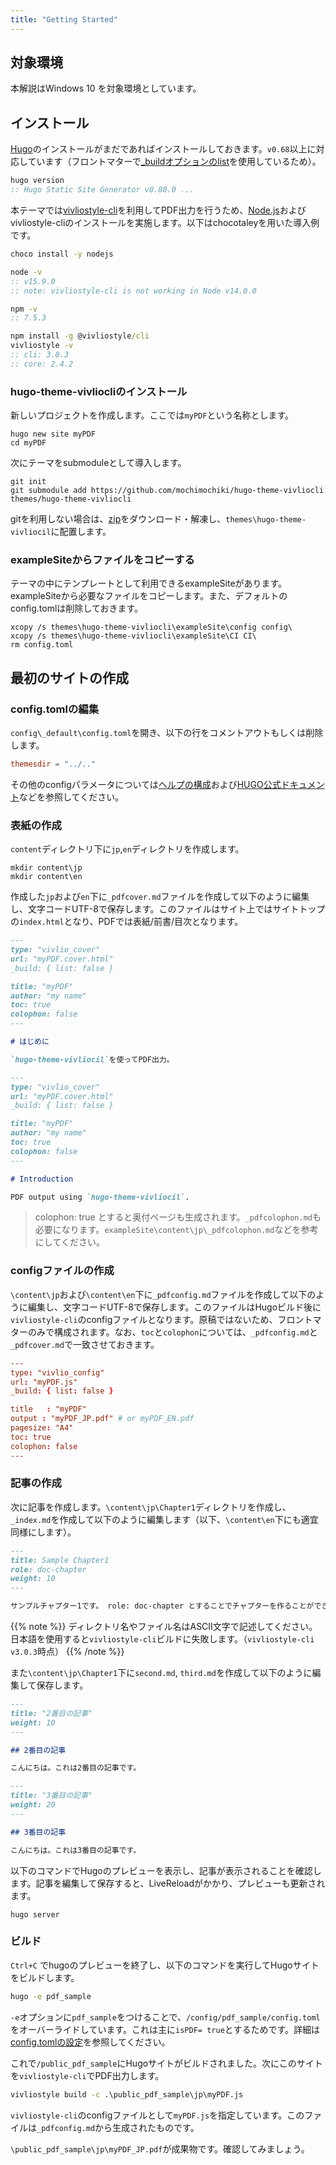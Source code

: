 ```yaml
---
title: "Getting Started"
---
```


## 対象環境

本解説はWindows 10 を対象環境としています。

## インストール

[Hugo](https://gohugo.io/)のインストールがまだであればインストールしておきます。`v0.68`以上に対応しています（フロントマターで[_buildオプションのlist](https://gohugo.io/content-management/build-options/#list)を使用しているため）。

```bat
hugo version
:: Hugo Static Site Generator v0.80.0 ...
```

本テーマでは[vivliostyle-cli](https://github.com/vivliostyle/vivliostyle-cli)を利用してPDF出力を行うため、[Node.js](https://nodejs.org/ja/)およびvivliostyle-cliのインストールを実施します。以下はchocotaleyを用いた導入例です。

```bat
choco install -y nodejs

node -v
:: v15.9.0 
:: note: vivliostyle-cli is not working in Node v14.0.0

npm -v
:: 7.5.3

npm install -g @vivliostyle/cli
vivliostyle -v
:: cli: 3.0.3
:: core: 2.4.2
```

### hugo-theme-vivliocliのインストール

新しいプロジェクトを作成します。ここでは`myPDF`という名称とします。

```
hugo new site myPDF
cd myPDF
```

次にテーマをsubmoduleとして導入します。

```
git init
git submodule add https://github.com/mochimochiki/hugo-theme-vivliocli themes/hugo-theme-vivliocli
```

gitを利用しない場合は、[zip](https://github.com/mochimochiki/hugo-theme-vivliocli/archive/master.zip)をダウンロード・解凍し、`themes\hugo-theme-vivliocil`に配置します。

### exampleSiteからファイルをコピーする

テーマの中にテンプレートとして利用できるexampleSiteがあります。exampleSiteから必要なファイルをコピーします。また、デフォルトのconfig.tomlは削除しておきます。

```
xcopy /s themes\hugo-theme-vivliocli\exampleSite\config config\
xcopy /s themes\hugo-theme-vivliocli\exampleSite\CI CI\
rm config.toml
```

## 最初のサイトの作成

### config.tomlの編集

`config\_default\config.toml`を開き、以下の行をコメントアウトもしくは削除します。

```toml
themesdir = "../.."
```

その他のconfigパラメータについては[ヘルプの構成](../Configuration/config.html)および[HUGO公式ドキュメント](https://gohugo.io/getting-started/configuration/)などを参照してください。

### 表紙の作成

`content`ディレクトリ下に`jp`,`en`ディレクトリを作成します。

```
mkdir content\jp
mkdir content\en
```

作成した`jp`および`en`下に`_pdfcover.md`ファイルを作成して以下のように編集し、文字コードUTF-8で保存します。このファイルはサイト上ではサイトトップの`index.html`となり、PDFでは表紙/前書/目次となります。

```md
---
type: "vivlio_cover"
url: "myPDF.cover.html"
_build: { list: false }

title: "myPDF"
author: "my name"
toc: true
colophon: false
---

# はじめに

`hugo-theme-vivliocil`を使ってPDF出力。

```

```md
---
type: "vivlio_cover"
url: "myPDF.cover.html"
_build: { list: false }

title: "myPDF"
author: "my name"
toc: true
colophon: false
---

# Introduction 

PDF output using `hugo-theme-vivliocil`.

```

> colophon: true とすると奥付ページも生成されます。`_pdfcolophon.md`も必要になります。`exampleSite\content\jp\_pdfcolophon.md`などを参考にしてください。

### configファイルの作成

`\content\jp`および`\content\en`下に`_pdfconfig.md`ファイルを作成して以下のように編集し、文字コードUTF-8で保存します。このファイルはHugoビルド後に`vivliostyle-cli`のconfigファイルとなります。原稿ではないため、フロントマターのみで構成されます。なお、`toc`と`colophon`については、`_pdfconfig.md`と`_pdfcover.md`で一致させておきます。

```toml
---
type: "vivlio_config"
url: "myPDF.js"
_build: { list: false }

title   : "myPDF"
output : "myPDF_JP.pdf" # or myPDF_EN.pdf
pagesize: "A4"
toc: true
colophon: false
---
```


### 記事の作成

次に記事を作成します。`\content\jp\Chapter1`ディレクトリを作成し、`_index.md`を作成して以下のように編集します（以下、`\content\en`下にも適宜同様にします）。

```md
---
title: Sample Chapter1
role: doc-chapter
weight: 10
---

サンプルチャプター1です。 role: doc-chapter とすることでチャプターを作ることができます。チャプターのindexページの後にも改ページが入るため、短いと少し記事が寂しく見えることになります。
```

{{% note %}}
ディレクトリ名やファイル名はASCII文字で記述してください。日本語を使用すると`vivliostyle-cli`ビルドに失敗します。（`vivliostyle-cli v3.0.3`時点）
{{% /note %}}

また`\content\jp\Chapter1`下に`second.md`, `third.md`を作成して以下のように編集して保存します。

```md
---
title: "2番目の記事"
weight: 10
---

## 2番目の記事

こんにちは。これは2番目の記事です。
```

```md
---
title: "3番目の記事"
weight: 20
---

## 3番目の記事

こんにちは。これは3番目の記事です。
```

以下のコマンドでHugoのプレビューを表示し、記事が表示されることを確認します。記事を編集して保存すると、LiveReloadがかかり、プレビューも更新されます。

```
hugo server
```

### ビルド

`Ctrl+C` でhugoのプレビューを終了し、以下のコマンドを実行してHugoサイトをビルドします。

```bat
hugo -e pdf_sample
```

`-e`オプションに`pdf_sample`をつけることで、`/config/pdf_sample/config.toml`をオーバーライドしています。これは主に`isPDF= true`とするためです。詳細は[config.tomlの設定](../Configuration/config.html)を参照してください。

これで`/public_pdf_sample`にHugoサイトがビルドされました。次にこのサイトを`vivliostyle-cli`でPDF出力します。

```bat
vivliostyle build -c .\public_pdf_sample\jp\myPDF.js
```

`vivliostyle-cli`のconfigファイルとして`myPDF.js`を指定しています。このファイルは`_pdfconfig.md`から生成されたものです。

`\public_pdf_sample\jp\myPDF_JP.pdf`が成果物です。確認してみましょう。